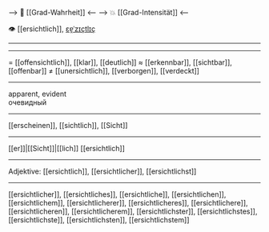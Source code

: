 --> 🧩 [[Grad-Wahrheit]] <--
--> 💥 [[Grad-Intensität]] <--

👁️ [[ersichtlich]], [ɛɐ̯ˈzɪçtlɪç](https://youglish.com/pronounce/ersichtlich/german)

---

---

= [[offensichtlich]], [[klar]], [[deutlich]]
≈ [[erkennbar]], [[sichtbar]], [[offenbar]]
≠ [[unersichtlich]], [[verborgen]], [[verdeckt]]

---

apparent, evident  
очевидный

---

[[erscheinen]], [[sichtlich]], [[Sicht]]

---

[[er]]|[[Sicht]]|[[lich]]
[[ersichtlich]]

---

Adjektive: [[ersichtlich]], [[ersichtlicher]], [[ersichtlichst]]

---

[[ersichtlicher]], [[ersichtliches]], [[ersichtliche]], [[ersichtlichen]], [[ersichtlichem]], [[ersichtlicherer]], [[ersichtlicheres]], [[ersichtlichere]], [[ersichtlicheren]], [[ersichtlicherem]], [[ersichtlichster]], [[ersichtlichstes]], [[ersichtlichste]], [[ersichtlichsten]], [[ersichtlichstem]]
